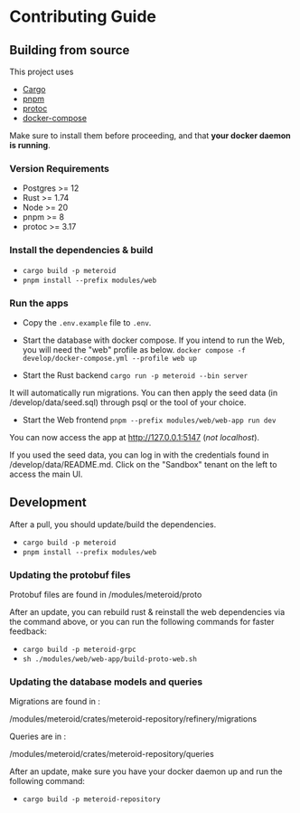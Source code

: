 # Contributing Guide

## Building from source

This project uses

- [Cargo](https://doc.rust-lang.org/cargo/getting-started/installation.html)
- [pnpm](https://pnpm.io/installation)
- [protoc](https://grpc.io/docs/protoc-installation/)
- [docker-compose](https://docs.docker.com/compose/install/)

Make sure to install them before proceeding, and that **your docker daemon is running**.

### Version Requirements

- Postgres >= 12
- Rust >= 1.74
- Node >= 20
- pnpm >= 8
- protoc >= 3.17

### Install the dependencies & build

- `cargo build -p meteroid`
- `pnpm install --prefix modules/web`

### Run the apps

- Copy the `.env.example` file to `.env`.

- Start the database with docker compose. If you intend to run the Web, you will need the "web" profile as below.
  `docker compose -f develop/docker-compose.yml --profile web up`

- Start the Rust backend
  `cargo run -p meteroid --bin server`

It will automatically run migrations. You can then apply the seed data (in /develop/data/seed.sql) through psql or the tool of your choice.

- Start the Web frontend
  `pnpm --prefix modules/web/web-app run dev`

You can now access the app at http://127.0.0.1:5147 (_not localhost_).

If you used the seed data, you can log in with the credentials found in /develop/data/README.md.
Click on the "Sandbox" tenant on the left to access the main UI.

## Development

After a pull, you should update/build the dependencies.

- `cargo build -p meteroid`
- `pnpm install --prefix modules/web`

### Updating the protobuf files

Protobuf files are found in /modules/meteroid/proto

After an update, you can rebuild rust & reinstall the web dependencies via the command above, or you can run the following commands for faster feedback:

- `cargo build -p meteroid-grpc`
- `sh ./modules/web/web-app/build-proto-web.sh`

### Updating the database models and queries

Migrations are found in :

/modules/meteroid/crates/meteroid-repository/refinery/migrations

Queries are in :

/modules/meteroid/crates/meteroid-repository/queries

After an update, make sure you have your docker daemon up and run the following command:

- `cargo build -p meteroid-repository`
